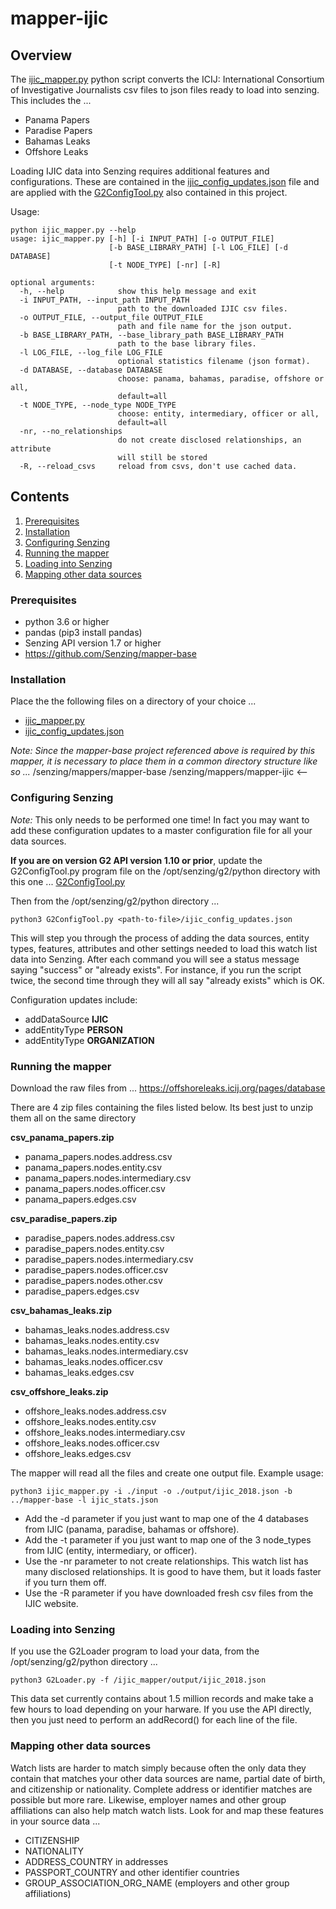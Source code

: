 # mapper-ijic

## Overview

The [ijic_mapper.py](ijic_mapper.py) python script converts the ICIJ: International Consortium of Investigative Journalists
csv files to json files ready to load into senzing.  This includes the ...
- Panama Papers 
- Paradise Papers
- Bahamas Leaks
- Offshore Leaks

Loading IJIC data into Senzing requires additional features and configurations. These are contained in the 
[ijic_config_updates.json](ijic_config_updates.json) file and are applied with the [G2ConfigTool.py](G2ConfigTool.py) also contained in this project.

Usage:
```console
python ijic_mapper.py --help
usage: ijic_mapper.py [-h] [-i INPUT_PATH] [-o OUTPUT_FILE]
                      [-b BASE_LIBRARY_PATH] [-l LOG_FILE] [-d DATABASE]
                      [-t NODE_TYPE] [-nr] [-R]

optional arguments:
  -h, --help            show this help message and exit
  -i INPUT_PATH, --input_path INPUT_PATH
                        path to the downloaded IJIC csv files.
  -o OUTPUT_FILE, --output_file OUTPUT_FILE
                        path and file name for the json output.
  -b BASE_LIBRARY_PATH, --base_library_path BASE_LIBRARY_PATH
                        path to the base library files.
  -l LOG_FILE, --log_file LOG_FILE
                        optional statistics filename (json format).
  -d DATABASE, --database DATABASE
                        choose: panama, bahamas, paradise, offshore or all,
                        default=all
  -t NODE_TYPE, --node_type NODE_TYPE
                        choose: entity, intermediary, officer or all,
                        default=all
  -nr, --no_relationships
                        do not create disclosed relationships, an attribute
                        will still be stored
  -R, --reload_csvs     reload from csvs, don't use cached data.
```

## Contents

1. [Prerequisites](#Prerequisites)
2. [Installation](#Installation)
3. [Configuring Senzing](#Configuring-Senzing)
4. [Running the mapper](#Running-the-mapper)
5. [Loading into Senzing](#Loading-into-Senzing)
6. [Mapping other data sources](#Mapping-other-data-sources)

### Prerequisites
- python 3.6 or higher
- pandas (pip3 install pandas)
- Senzing API version 1.7 or higher
- https://github.com/Senzing/mapper-base

### Installation

Place the the following files on a directory of your choice ...
- [ijic_mapper.py](ijic_mapper.py) 
- [ijic_config_updates.json](ijic_config_updates.json)

*Note: Since the mapper-base project referenced above is required by this mapper, it is necessary to place them in a common directory structure like so ...*
/senzing/mappers/mapper-base
/senzing/mappers/mapper-ijic         <--

### Configuring Senzing

*Note:* This only needs to be performed one time! In fact you may want to add these configuration updates to a master configuration file for all your data sources.

**If you are on version G2 API version 1.10 or prior**, update the G2ConfigTool.py program file on the /opt/senzing/g2/python directory with this one ... [G2ConfigTool.py](G2ConfigTool.py)

Then from the /opt/senzing/g2/python directory ...
```console
python3 G2ConfigTool.py <path-to-file>/ijic_config_updates.json
```
This will step you through the process of adding the data sources, entity types, features, attributes and other settings needed to load this watch list data into Senzing. After each command you will see a status message saying "success" or "already exists".  For instance, if you run the script twice, the second time through they will all say "already exists" which is OK.

Configuration updates include:
- addDataSource **IJIC**
- addEntityType **PERSON**
- addEntityType **ORGANIZATION**

### Running the mapper

Download the raw files from ... https://offshoreleaks.icij.org/pages/database

There are 4 zip files containing the files listed below. Its best just to unzip them all on the same directory

**csv_panama_papers.zip**
- panama_papers.nodes.address.csv
- panama_papers.nodes.entity.csv
- panama_papers.nodes.intermediary.csv
- panama_papers.nodes.officer.csv
- panama_papers.edges.csv

**csv_paradise_papers.zip**
- paradise_papers.nodes.address.csv
- paradise_papers.nodes.entity.csv
- paradise_papers.nodes.intermediary.csv
- paradise_papers.nodes.officer.csv
- paradise_papers.nodes.other.csv
- paradise_papers.edges.csv

**csv_bahamas_leaks.zip**
- bahamas_leaks.nodes.address.csv
- bahamas_leaks.nodes.entity.csv
- bahamas_leaks.nodes.intermediary.csv
- bahamas_leaks.nodes.officer.csv
- bahamas_leaks.edges.csv

**csv_offshore_leaks.zip**
- offshore_leaks.nodes.address.csv
- offshore_leaks.nodes.entity.csv
- offshore_leaks.nodes.intermediary.csv
- offshore_leaks.nodes.officer.csv
- offshore_leaks.edges.csv

The mapper will read all the files and create one output file.  Example usage:
```console
python3 ijic_mapper.py -i ./input -o ./output/ijic_2018.json -b ../mapper-base -l ijic_stats.json
```
- Add the -d parameter if you just want to map one of the 4 databases from IJIC (panama, paradise, bahamas or offshore).
- Add the -t parameter if you just want to map one of the 3 node_types from IJIC (entity, intermediary, or officer).
- Use the -nr parameter to not create relationships.  This watch list has many disclosed relationships.  It is good to have them, but it loads faster if you turn them off.
- Use the -R parameter if you have downloaded fresh csv files from the IJIC website.

### Loading into Senzing

If you use the G2Loader program to load your data, from the /opt/senzing/g2/python directory ...
```console
python3 G2Loader.py -f /ijic_mapper/output/ijic_2018.json
```
This data set currently contains about 1.5 million records and make take a few hours to load depending on your harware.
If you use the API directly, then you just need to perform an addRecord() for each line of the file.

### Mapping other data sources

Watch lists are harder to match simply because often the only data they contain that matches your other data sources are name, partial date of birth, and citizenship or nationality.  Complete address or identifier matches are possible but more rare. Likewise, employer names and other group affiliations can also help match watch lists.  Look for and map these features in your source data ...
- CITIZENSHIP
- NATIONALITY
- ADDRESS_COUNTRY in addresses
- PASSPORT_COUNTRY and other identifier countries
- GROUP_ASSOCIATION_ORG_NAME (employers and other group affiliations)

